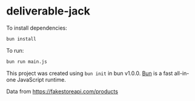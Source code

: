 # deliverable-jack

To install dependencies:

```bash
bun install
```

To run:

```bash
bun run main.js
```

This project was created using `bun init` in bun v1.0.0. [Bun](https://bun.sh) is a fast all-in-one JavaScript runtime.

Data from <https://fakestoreapi.com/products>
